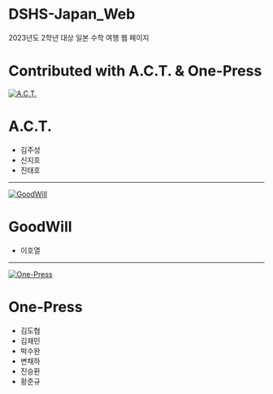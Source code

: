 # DSHS-Japan_Web
2023년도 2학년 대상 일본 수학 여행 웹 페이지

Contributed with A.C.T. & One-Press
======
[![A.C.T.](https://media.discordapp.net/attachments/1073593593819824229/1108267830752841799/LOGO_WH_A.C.T..png?width=350&height=350)](https://github.com/Minauroht/DSHS-Japan_Web)

A.C.T.
======
- 김주성
- 신지호
- 진태호
-------
[![GoodWill](https://media.discordapp.net/attachments/1086692620958445640/1108539154268172358/Good_Will_.png?width=350&height=350)](https://github.com/Minauroht/DSHS-Japan_Web)

GoodWill
=======
- 이호열

--------
[![One-Press](https://media.discordapp.net/attachments/857441149916414002/1108270942225977435/image.png?width=720&height=234)](https://github.com/Minauroht/DSHS-Japan_Web)

One-Press
======
- 김도협
- 김재민
- 박수완
- 변채하
- 진승환
- 황준규
